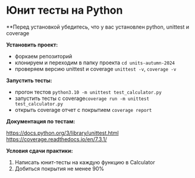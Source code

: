# Юнит тесты на Python

**Перед установкой убедитесь, что у вас установлен python, unittest и coverage

**Установить проект:**

- форкаем репозиторий
- клонируем и переходим в папку проекта `cd units-autumn-2024`
- проверяем версию unittest и coverage `unittest -v`, `coverage -v`

**Запустить тесты:**

- прогон тестов `python3.10 -m unittest test_calculator.py`
- запустить тесты с coverage`coverage run -m unittest test_calculator.py`
- открыть coverage отчет с покрытием `coverage report`

**Документация по тестам:**

https://docs.python.org/3/library/unittest.html
https://coverage.readthedocs.io/en/7.3.1/

**Условия сдачи практики:**

1. Написать юнит-тесты на каждую функцию в Calculator
2. Добиться покрытия не менее 90%
